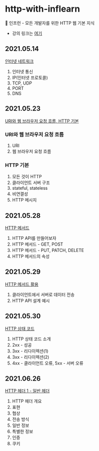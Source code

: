 # http-with-inflearn
🌱 인프런 - 모든 개발자를 위한 HTTP 웹 기본 지식
- 강의 링크는 [여기](https://www.inflearn.com/course/http-%EC%9B%B9-%EB%84%A4%ED%8A%B8%EC%9B%8C%ED%81%AC/dashboard)
## 2021.05.14
[인터넷 네트워크](TIL/20210514.md)
1. 인터넷 통신
2. IP(인터넷 프로토콜)
3. TCP, UDP
4. PORT
5. DNS

## 2021.05.23
[URI와 웹 브라우저 요청 흐름, HTTP 기본](TIL/20210523.md)
### URI와 웹 브라우저 요청 흐름
1. URI
2. 웹 브라우저 요청 흐름
### HTTP 기본
1. 모든 것이 HTTP
2. 클라이언트 서버 구조
3. stateful, stateless
4. 비연결성
5. HTTP 메시지

## 2021.05.28
[HTTP 메서드](TIL/20210528.md)
1. HTTP API를 만들어보자
2. HTTP 메서드 - GET, POST
3. HTTP 메서드 - PUT, PATCH, DELETE
4. HTTP 메서드의 속성

## 2021.05.29
[HTTP 메서드 활용](TIL/20210529.md)
1. 클라이언트에서 서버로 데이터 전송
2. HTTP API 설계 예시

## 2021.05.30
[HTTP 상태 코드](TIL/20210530.md)
1. HTTP 상태 코드 소개
2. 2xx - 성공
3. 3xx - 리다이렉션(1)
4. 3xx - 리다이렉션(2)
5. 4xx - 클라이언트 오류, 5xx - 서버 오류

## 2021.06.26
[HTTP 헤더 1 - 일반 헤더](TIL/20210626.md)
1. HTTP 헤더 개요
2. 표현
3. 협상
4. 전송 방식
5. 일반 정보
6. 특별한 정보
7. 인증
8. 쿠키